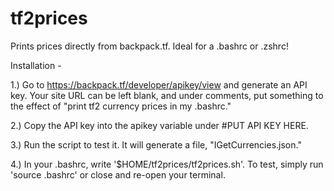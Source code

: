 # tf2prices
Prints prices directly from backpack.tf. Ideal for a .bashrc or .zshrc!

Installation -

1.) Go to https://backpack.tf/developer/apikey/view and generate an API key. Your site URL can be left blank, and under comments, put something to the effect of "print tf2 currency prices in my .bashrc."

2.) Copy the API key into the apikey variable under #PUT API KEY HERE.

3.) Run the script to test it. It will generate a file, "IGetCurrencies.json." 

4.) In your .bashrc, write '$HOME/tf2prices/tf2prices.sh'. To test, simply run 'source .bashrc' or close and re-open your terminal.
